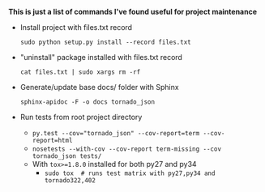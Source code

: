 **This is just a list of commands I've found useful for project maintenance**


* Install project with files.txt record

    ```sudo python setup.py install --record files.txt```

* "uninstall" package installed with files.txt record

    ```cat files.txt | sudo xargs rm -rf```

* Generate/update base docs/ folder with Sphinx

    ```sphinx-apidoc -F -o docs tornado_json```

* Run tests from root project directory

    * `py.test --cov="tornado_json" --cov-report=term --cov-report=html`
    * `nosetests --with-cov --cov-report term-missing --cov tornado_json tests/`
    * With `tox>=1.8.0` installed for both py27 and py34
        * `sudo tox  # runs test matrix with py27,py34 and tornado322,402`

